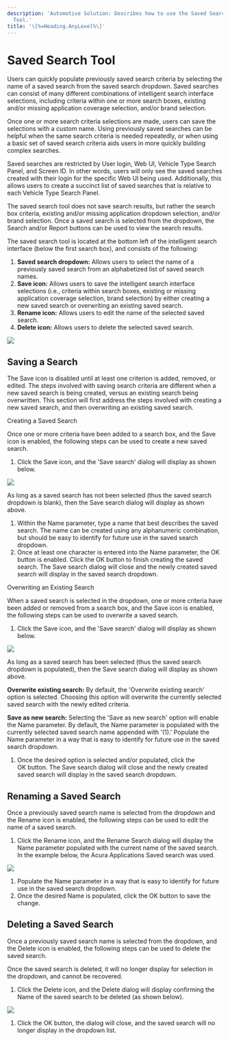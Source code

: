 ```yaml
---
description: 'Automotive Solution: Describes how to use the Saved Search
  Tool.'
title: '\[%=Heading.AnyLevel%\]'
---
```


Saved Search Tool
=================

Users can quickly populate previously saved search criteria by selecting
the name of a saved search from the saved search dropdown. Saved
searches can consist of many different combinations of intelligent
search interface selections, including criteria within one or more
search boxes, existing and/or missing application coverage selection,
and/or brand selection.

Once one or more search criteria selections are made, users can save the
selections with a custom name. Using previously saved searches can be
helpful when the same search criteria is needed repeatedly, or when
using a basic set of saved search criteria aids users in more quickly
building complex searches.

Saved searches are restricted by User login, Web UI, Vehicle Type Search
Panel, and Screen ID. In other words, users will only see the saved
searches created with their login for the specific Web UI being used.
Additionally, this allows users to create a succinct list of saved
searches that is relative to each Vehicle Type Search Panel.

The saved search tool does not save search results, but rather the
search box criteria, existing and/or missing application dropdown
selection, and/or brand selection. Once a saved search is selected from
the dropdown, the Search and/or Report buttons can be used to view the
search results.

The saved search tool is located at the bottom left of the intelligent
search interface (below the first search box), and consists of the
following:

1.  **Saved search dropdown:** Allows users to select the name of a
    previously saved search from an alphabetized list of saved search
    names.
2.  **Save icon:** Allows users to save the intelligent search interface
    selections (i.e., criteria within search boxes, existing or missing
    application coverage selection, brand selection) by either creating
    a new saved search or overwriting an existing saved search.
3.  **Rename icon:** Allows users to edit the name of the selected saved
    search.
4.  **Delete icon:** Allows users to delete the selected saved search.

![](../../../Resources/Images/AppMgr/Saved%20Search%20Criteria/Tool.png)

Saving a Search
---------------

The Save icon is disabled until at least one criterion is added,
removed, or edited. The steps involved with saving search criteria are
different when a new saved search is being created, versus an existing
search being overwritten. This section will first address the steps
involved with creating a new saved search, and then overwriting an
existing saved search.

Creating a Saved Search

Once one or more criteria have been added to a search box, and the Save
icon is enabled, the following steps can be used to create a new saved
search.

1.  Click the Save icon, and the \'Save search\' dialog will display as
    shown below.

![](../../../Resources/Images/AppMgr/Saved%20Search%20Criteria/1.png)

As long as a saved search has not been selected (thus the saved search
dropdown is blank), then the Save search dialog will display as shown
above.

1.  Within the Name parameter, type a name that best describes the saved
    search. The name can be created using any alphanumeric combination,
    but should be easy to identify for future use in the saved search
    dropdown.
2.  Once at least one character is entered into the Name parameter, the
    OK button is enabled. Click the OK button to finish creating the
    saved search. The Save search dialog will close and the newly
    created saved search will display in the saved search dropdown.

Overwriting an Existing Search

When a saved search is selected in the dropdown, one or more criteria
have been added or removed from a search box, and the Save icon is
enabled, the following steps can be used to overwrite a saved search.

1.  Click the Save icon, and the \'Save search\' dialog will display as
    shown below.

![](../../../Resources/Images/AppMgr/Saved%20Search%20Criteria/Overwrite.png)

As long as a saved search has been selected (thus the saved search
dropdown is populated), then the Save search dialog will display as
shown above.

**Overwrite existing search:** By default, the \'Overwrite existing
search\' option is selected. Choosing this option will overwrite the
currently selected saved search with the newly edited criteria.

**Save as new search:** Selecting the \'Save as new search\' option will
enable the Name parameter. By default, the Name parameter is populated
with the currently selected saved search name appended with \'(1).\'
Populate the Name parameter in a way that is easy to identify for future
use in the saved search dropdown.

1.  Once the desired option is selected and/or populated, click the
    OK button. The Save search dialog will close and the newly created
    saved search will display in the saved search dropdown.

Renaming a Saved Search
-----------------------

Once a previously saved search name is selected from the dropdown and
the Rename icon is enabled, the following steps can be used to edit the
name of a saved search.

1.  Click the Rename icon, and the Rename Search dialog will display the
    Name parameter populated with the current name of the saved search.
    In the example below, the Acura Applications Saved search was used.

![](../../../Resources/Images/AppMgr/Saved%20Search%20Criteria/2.png)

1.  Populate the Name parameter in a way that is easy to identify for
    future use in the saved search dropdown.
2.  Once the desired Name is populated, click the OK button to save the
    change.

Deleting a Saved Search
-----------------------

Once a previously saved search name is selected from the dropdown, and
the Delete icon is enabled, the following steps can be used to delete
the saved search.

Once the saved search is deleted, it will no longer display for
selection in the dropdown, and cannot be recovered.

1.  Click the Delete icon, and the Delete dialog will display confirming
    the Name of the saved search to be deleted (as shown below).

![](../../../Resources/Images/AppMgr/Saved%20Search%20Criteria/Delete.png)

1.  Click the OK button, the dialog will close, and the saved search
    will no longer display in the dropdown list.
